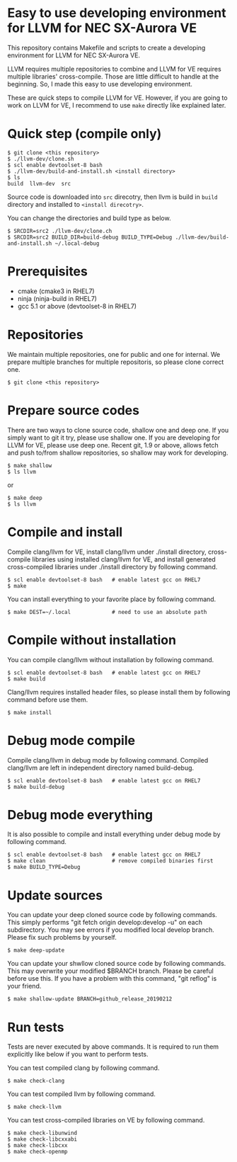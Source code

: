 Easy to use developing environment for LLVM for NEC SX-Aurora VE
================================================================

This repository contains Makefile and scripts to create a developing
environment for LLVM for NEC SX-Aurora VE.

LLVM requires multiple repositories to combine and LLVM for VE requires
multiple libraries' cross-compile.  Those are little difficult to handle
at the beginning.  So, I made this easy to use developing environment.

These are quick steps to compile LLVM for VE.  However, if you are going
to work on LLVM for VE, I recommend to use `make` directly like explained
later.

Quick step (compile only)
=========================

    $ git clone <this repository>
    $ ./llvm-dev/clone.sh
    $ scl enable devtoolset-8 bash
    $ ./llvm-dev/build-and-install.sh <install directory>
    $ ls
    build  llvm-dev  src

Source code is downloaded into `src` direcotry, then llvm is build in `build`
directory and installed to `<install direcotry>`.

You can change the directories and build type as below.

    $ SRCDIR=src2 ./llvm-dev/clone.ch
    $ SRCDIR=src2 BUILD_DIR=build-debug BUILD_TYPE=Debug ./llvm-dev/build-and-install.sh ~/.local-debug

Prerequisites
=============

  - cmake (cmake3 in RHEL7)
  - ninja (ninja-build in RHEL7)
  - gcc 5.1 or above (devtoolset-8 in RHEL7)

Repositories
============

We maintain multiple repositories, one for public and one for internal.
We prepare multiple branches for multiple repositoris, so please clone
correct one.

    $ git clone <this repository>

Prepare source codes
====================

There are two ways to clone source code, shallow one and deep one.  If
you simply want to git it try, please use shallow one.  If you are
developing for LLVM for VE, please use deep one.  Recent git, 1.9 or
above, allows fetch and push to/from shallow repositories, so shallow
may work for developing.

    $ make shallow
    $ ls llvm

or

    $ make deep
    $ ls llvm

Compile and install
===================

Compile clang/llvm for VE, install clang/llvm under ./install directory,
cross-compile libraries using installed clang/llvm for VE, and install
generated cross-compiled libraries under ./install directory by following
command.

    $ scl enable devtoolset-8 bash   # enable latest gcc on RHEL7
    $ make

You can install everything to your favorite place by following command.

    $ make DEST=~/.local             # need to use an absolute path

Compile without installation
============================

You can compile clang/llvm without installation by following command.

    $ scl enable devtoolset-8 bash   # enable latest gcc on RHEL7
    $ make build

Clang/llvm requires installed header files, so please install them
by following command before use them.

    $ make install

Debug mode compile
==================

Compile clang/llvm in debug mode by following command.  Compiled
clang/llvm are left in independent directory named build-debug.

    $ scl enable devtoolset-8 bash   # enable latest gcc on RHEL7
    $ make build-debug

Debug mode everything
=====================

It is also possible to compile and install everything under debug mode
by following command.

    $ scl enable devtoolset-8 bash   # enable latest gcc on RHEL7
    $ make clean                     # remove compiled binaries first
    $ make BUILD_TYPE=Debug

Update sources
==============

You can update your deep cloned source code by following commands.
This simply performs "git fetch origin develop:develop -u" on each
subdirectory.  You may see errors if you modified local develop
branch.  Please fix such problems by yourself.

    $ make deep-update

You can update your shwllow cloned source code by following commands.
This may overwrite your modified $BRANCH branch.  Please be careful
before use this.  If you have a problem with this command,
"git reflog" is your friend.

    $ make shallow-update BRANCH=github_release_20190212

Run tests
=========

Tests are never executed by above commands.  It is required to
run them explicitly like below if you want to perform tests.

You can test compiled clang by following command.

    $ make check-clang

You can test compiled llvm by following command.

    $ make check-llvm

You can test cross-compiled libraries on VE by following command.

    $ make check-libunwind
    $ make check-libcxxabi
    $ make check-libcxx
    $ make check-openmp

